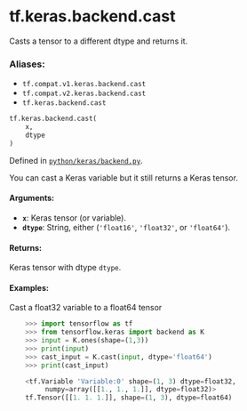 <div itemscope itemtype="http://developers.google.com/ReferenceObject">
<meta itemprop="name" content="tf.keras.backend.cast" />
<meta itemprop="path" content="Stable" />
</div>

# tf.keras.backend.cast

Casts a tensor to a different dtype and returns it.

### Aliases:

* `tf.compat.v1.keras.backend.cast`
* `tf.compat.v2.keras.backend.cast`
* `tf.keras.backend.cast`

``` python
tf.keras.backend.cast(
    x,
    dtype
)
```



Defined in [`python/keras/backend.py`](/code/stable/tensorflow/python/keras/backend.py).

<!-- Placeholder for "Used in" -->

You can cast a Keras variable but it still returns a Keras tensor.

#### Arguments:


* <b>`x`</b>: Keras tensor (or variable).
* <b>`dtype`</b>: String, either (`'float16'`, `'float32'`, or `'float64'`).


#### Returns:

Keras tensor with dtype `dtype`.



#### Examples:

Cast a float32 variable to a float64 tensor


```python
    >>> import tensorflow as tf
    >>> from tensorflow.keras import backend as K
    >>> input = K.ones(shape=(1,3))
    >>> print(input)
    >>> cast_input = K.cast(input, dtype='float64')
    >>> print(cast_input)

    <tf.Variable 'Variable:0' shape=(1, 3) dtype=float32,
         numpy=array([[1., 1., 1.]], dtype=float32)>
    tf.Tensor([[1. 1. 1.]], shape=(1, 3), dtype=float64)
```